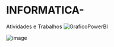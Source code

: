 # INFORMATICA-
Atividades e Trabalhos 
![GraficoPowerBI](https://github.com/luantutugithub/INFORMATICA-/assets/162647449/8c221651-a687-4828-a915-aae56172c445)

![image](https://github.com/luantutugithub/INFORMATICA-/assets/162647449/11720c24-0a5b-4611-85d8-821261c4e0b2)
